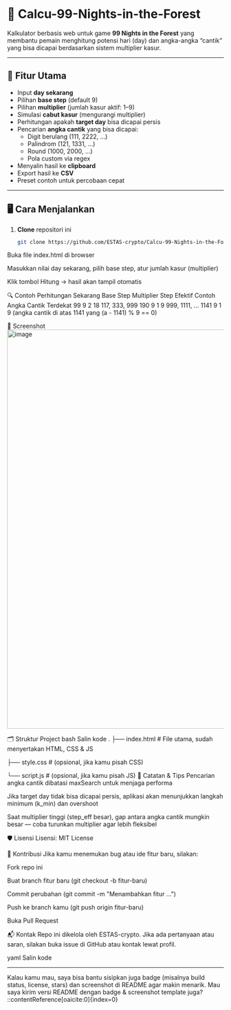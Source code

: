 # 🌲 Calcu-99-Nights-in-the-Forest

Kalkulator berbasis web untuk game **99 Nights in the Forest** yang membantu pemain menghitung potensi hari (day) dan angka-angka “cantik” yang bisa dicapai berdasarkan sistem multiplier kasur.

---

## 🧮 Fitur Utama

- Input **day sekarang**  
- Pilihan **base step** (default 9)  
- Pilihan **multiplier** (jumlah kasur aktif: 1–9)  
- Simulasi **cabut kasur** (mengurangi multiplier)  
- Perhitungan apakah **target day** bisa dicapai persis  
- Pencarian **angka cantik** yang bisa dicapai:  
  - Digit berulang (111, 2222, …)  
  - Palindrom (121, 1331, …)  
  - Round (1000, 2000, …)  
  - Pola custom via regex  
- Menyalin hasil ke **clipboard**  
- Export hasil ke **CSV**  
- Preset contoh untuk percobaan cepat  

---

## 🖥 Cara Menjalankan

1. **Clone** repositori ini  
   ```bash
   git clone https://github.com/ESTAS-crypto/Calcu-99-Nights-in-the-Forest.git
Buka file index.html di browser

Masukkan nilai day sekarang, pilih base step, atur jumlah kasur (multiplier)

Klik tombol Hitung → hasil akan tampil otomatis

🔍 Contoh Perhitungan
Sekarang	Base Step	Multiplier	Step Efektif	Contoh Angka Cantik Terdekat
99	9	2	18	117, 333, 999
190	9	1	9	999, 1111, …
1141	9	1	9	(angka cantik di atas 1141 yang (a - 1141) % 9 == 0)

📸 Screenshot
<img width="1226" height="927" alt="image" src="https://github.com/user-attachments/assets/e5be3e6d-ffc3-4683-b863-7137b066d415" />


🗂 Struktur Project
bash
Salin kode
.
├── index.html        # File utama, sudah menyertakan HTML, CSS & JS

├── style.css         # (opsional, jika kamu pisah CSS)

└── script.js         # (opsional, jika kamu pisah JS)
📝 Catatan & Tips
Pencarian angka cantik dibatasi maxSearch untuk menjaga performa

Jika target day tidak bisa dicapai persis, aplikasi akan menunjukkan langkah minimum (k_min) dan overshoot

Saat multiplier tinggi (step_eff besar), gap antara angka cantik mungkin besar — coba turunkan multiplier agar lebih fleksibel

🛡 Lisensi
Lisensi: MIT License

🤝 Kontribusi
Jika kamu menemukan bug atau ide fitur baru, silakan:

Fork repo ini

Buat branch fitur baru (git checkout -b fitur-baru)

Commit perubahan (git commit -m "Menambahkan fitur …")

Push ke branch kamu (git push origin fitur-baru)

Buka Pull Request

📬 Kontak
Repo ini dikelola oleh ESTAS-crypto.
Jika ada pertanyaan atau saran, silakan buka issue di GitHub atau kontak lewat profil.

yaml
Salin kode

---

Kalau kamu mau, saya bisa bantu sisipkan juga badge (misalnya build status, license, stars) dan screenshot di README agar makin menarik. Mau saya kirim versi README dengan badge & screenshot template juga?
::contentReference[oaicite:0]{index=0}
